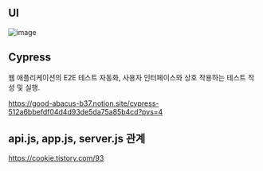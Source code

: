 ## UI
![image](https://github.com/user-attachments/assets/63adcc60-46b8-4a66-b7ba-3d33aeabf469)

## Cypress
웹 애플리케이션의 E2E 테스트 자동화, 사용자 인터페이스와 상호 작용하는 테스트 작성 및 실행.

https://good-abacus-b37.notion.site/cypress-512a6bbefdf04d4d93de5da75a85b4cd?pvs=4

## api.js, app.js, server.js 관계
https://cookie.tistory.com/93
